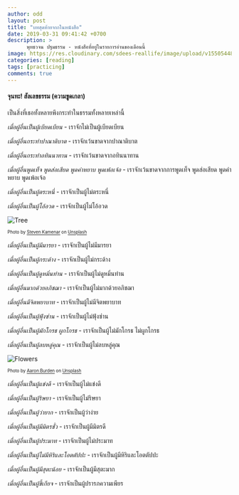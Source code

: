 ```yaml
---
author: odd
layout: post
title: "บทสุดท้ายจากในหนังสือ"
date: 2019-03-31 09:41:42 +0700
description: >
      พุทธวจน ปฐมธรรม - หนังสือที่อยู่ในรายการอ่านของเดือนนี้
image: https://res.cloudinary.com/sdees-reallife/image/upload/v1550544875/IMG_20190219_091344233.jpg
categories: [reading]
tags: [practicing]
comments: true
---
```

#### จุนทะ! สัลเลขธรรม (ความขูดเกลา)
เป็นสิ่งที่เธอทั้งหลายพึงกระทำในธรรมทั้งหลายเหล่านี้

*เมื่อผู้อื่นเป็นผู้เบียดเบียน* - เราจักไม่เป็นผู้เบียดเบียน

*เมื่อผู้อื่นกระทำปาณาติบาต* - เราจักเว้นขาดจากปาณาติบาต

*เมื่อผู้อื่นกระทำอทินนาทาน* - เราจักเว้นขาดจากอทินนาทาน

*เมื่อผู้อื่นพูดเท็จ พูดส่อเสียด พูดคำหยาบ พูดเพ้อเจ้อ* - เราจักเว้นขาดจากการพูดเท็จ พูดส่อเสียด พูดคำหยาบ พูดเพ้อเจ้อ

*เมื่อผู้อื่นเป็นผู้ตระหนี่* - เราจักเป็นผู้ไม่ตระหนี่

*เมื่อผู้อื่นเป็นผู้โอ้อวด* - เราจักเป็นผู้ไม่โอ้อวด

![Tree](https://source.unsplash.com/MMJx78V7xS8/400x300)

<sup><sub>Photo by [Steven Kamenar](https://unsplash.com/@skamenar) on [Unsplash](https://unsplash.com/)</sub></sup>

*เมื่อผู้อื่นเป็นผู้มีมารยา* - เราจักเป็นผู้ไม่มีมารยา

*เมื่อผู้อื่นเป็นผู้กระด้าง* - เราจักเป็นผู้ไม่กระด้าง

*เมื่อผู้อื่นเป็นผู้ดูหมิ่นท่าน* - เราจักเป็นผู้ไม่ดูหมิ่นท่าน

*เมื่อผู้อื่นมากด้วยอภิชฌา* - เราจักเป็นผู้ไม่มากด้วยอภิชฌา

*เมื่อผู้อื่นมีจิตพยาบาท* - เราจักเป็นผู้ไม่มีจิตพยาบาท

*เมื่อผู้อื่นเป็นผู้ฟุ้งซ่าน* - เราจักเป็นผู้ไม่ฟุ้งซ่าน

*เมื่อผู้อื่นเป็นผู้มักโกรธ ผูกโกรธ* - เราจักเป็นผู้ไม่มักโกรธ ไม่ผูกโกรธ

*เมื่อผู้อื่นเป็นผู้ลบหลู่คุณ* - เราจักเป็นผู้ไม่ลบหลู่คุณ

![Flowers](https://source.unsplash.com/T1r31GjO9Js/400x300)

<sup><sub>Photo by [Aaron Burden](https://unsplash.com/@aaronburden) on [Unsplash](https://unsplash.com/)</sub></sup>

*เมื่อผู้อื่นเป็นผู้แข่งดี* - เราจักเป็นผู้ไม่แข่งดี

*เมื่อผู้อื่นเป็นผู้ริษยา* - เราจักเป็นผู้ไม่ริษยา

*เมื่อผู้อื่นเป็นผู้ว่ายาก* - เราจักเป็นผู้ว่าง่าย

*เมื่อผู้อื่นเป็นผู้มีมิตรชั่ว* - เราจักเป็นผู้มีมิตรดี

*เมื่อผู้อื่นเป็นผู้ประมาท* - เราจักเป็นผู้ไม่ประมาท

*เมื่อผู้อื่นเป็นผู้ไม่มีหิริและโอตตัปปะ* - เราจักเป็นผู้มีหิริและโอตตัปปะ

*เมื่อผู้อื่นเป็นผู้มีสุตะน้อย* - เราจักเป็นผู้มีสุตะมาก

*เมื่อผู้อื่นเป็นผู้ขี้เกียจ* - เราจักเป็นผู้ปรารภความเพียร

